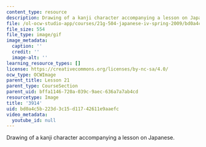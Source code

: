 ```yaml
---
content_type: resource
description: Drawing of a kanji character accompanying a lesson on Japanese.
file: /ol-ocw-studio-app/courses/21g-504-japanese-iv-spring-2009/bd0a4c5b223d3c15d11742611e9aaefc_3914.gif
file_size: 554
file_type: image/gif
image_metadata:
  caption: ''
  credit: ''
  image-alt: ''
learning_resource_types: []
license: https://creativecommons.org/licenses/by-nc-sa/4.0/
ocw_type: OCWImage
parent_title: Lesson 21
parent_type: CourseSection
parent_uid: bffa1146-720a-039c-9aec-636a7a7ab4cd
resourcetype: Image
title: '3914'
uid: bd0a4c5b-223d-3c15-d117-42611e9aaefc
video_metadata:
  youtube_id: null
---
```

Drawing of a kanji character accompanying a lesson on Japanese.
